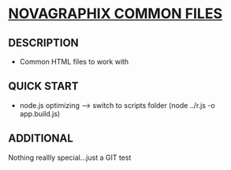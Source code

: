 # [NOVAGRAPHIX COMMON FILES](http://novagraphix.de)

## DESCRIPTION

* Common HTML files to work with

## QUICK START

* node.js optimizing --> switch to scripts folder (node ../r.js -o app.build.js)

## ADDITIONAL

Nothing reallly special...just a GIT test
